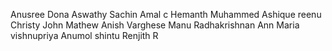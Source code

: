 Anusree
Dona
Aswathy
Sachin 
Amal c
Hemanth
Muhammed Ashique
reenu
Christy John Mathew
Anish Varghese
Manu Radhakrishnan
Ann Maria
vishnupriya
Anumol
shintu
Renjith R